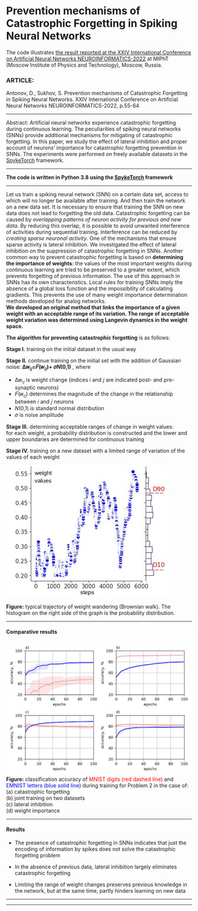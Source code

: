 # __Prevention mechanisms of Catastrophic Forgetting in Spiking Neural Networks__
The code illustrates [the result reported at the XXIV International Conference on Artificial Neural Networks NEUROINFORMATICS-2022](https://www.researchgate.net/publication/368316712_Prevention_mechanisms_of_Catastrophic_Forgetting_in_Spiking_Neural_Networks_in_Russian) at MIPhT (Moscow Institute of Physics and Technology), Moscow, Russia.

### __ARTICLE:__     

Antonov, D., Sukhov, S. Prevention mechanisms of Catastrophic Forgetting in Spiking Neural Networks. XXIV International Conference on Artificial Neural Networks NEUROINFORMATICS-2022, p.55-64
***
Abstract: Artificial neural networks experience catastrophic forgetting during continuous learning. The peculiarities of spiking neural networks (SNNs) provide additional mechanisms for mitigating of catastrophic forgetting. In this paper, we study the effect of lateral inhibition and proper account of neurons’ importance for catastrophic forgetting prevention in SNNs. The experiments were performed on freely available datasets in the [SpykeTorch](https://github.com/miladmozafari/SpykeTorch) framework.
***
__The code is written in Python 3.8 using the [SpykeTorch](https://github.com/miladmozafari/SpykeTorch) framework__
***   
Let us train a spiking neural network (SNN) on a certain data set, access to which will no longer be available after training. And then train the network on a new data set. It is necessary to ensure that training the SNN on new data does not lead to forgetting the old data.
Catastrophic forgetting can be caused by _overlapping patterns of neuron activity for previous and new data_. By reducing this overlap, it is possible to avoid unwanted interference of activities during sequential training. Interference can be reduced by _creating sparse neuronal activity_. One of the mechanisms that ensure sparse activity is lateral inhibition. We investigated the effect of lateral inhibition on the suppression of catastrophic forgetting in SNNs.
Another common way to prevent catastrophic forgetting is based on __determining the importance of weights__: the values ​​of the most important weights during continuous learning are tried to be preserved to a greater extent, which prevents forgetting of previous information. The use of this approach in SNNs has its own characteristics. Local rules for training SNNs imply the absence of a global loss function and the impossibility of calculating gradients. This prevents the use of many weight importance determination methods developed for analog networks.     
__We developed an original method that links the importance of a given weight with an acceptable range of its variation. The range of acceptable weight variation was determined using Langevin dynamics in the weight space.__     

__The algorithm for preventing catastrophic forgetting__ is as follows:    

__Stage I.__ training on the initial dataset in the usual way   

__Stage II.__ continue training on the initial set with the addition of Gaussian noise:
__∆𝑤<sub>𝑖𝑗</sub>=𝐹(𝑤<sub>𝑖𝑗</sub>)+ 𝜎𝑁(0,1)__ ,    where
- ∆𝑤<sub>𝑖𝑗</sub> is weight change (indices 𝑖 and 𝑗 are indicated post- and pre-synaptic neurons)
- 𝐹(𝑤<sub>𝑖𝑗</sub>) determines the magnitude of the change in the relationship between 𝑖 and 𝑗 neurons
- 𝑁(0,1) is standard normal distribution
- 𝜎 is noise amplitude    

__Stage III.__ determining acceptable ranges of change in weight values:   
for each weight, a probability distribution is constructed and the lower and upper boundaries are determined for continuous training    

__Stage IV.__ training on a new dataset with a limited range of variation of the values ​​of each weight    

![weight values](figure_weight_values.jpg)

__Figure:__ typical trajectory of weight wandering (Brownian walk). The histogram on the right side of the graph is the probability distribution.
***
#### Comparative results

![comparative results](4_graphs_colour_English.jpg)
__Figure:__ classification accuracy of <span style='color: red;'> MNIST digits (red dashed line)</span> and <span style='color: blue;'>EMNIST letters (blue solid line)</span> during training for Problem 2 in the case of:    
(a) catastrophic forgetting    
(b) joint training on two datasets    
(c) lateral inhibition    
(d) weight importance    
***
#### Results

- The presence of catastrophic forgetting in SNNs indicates that just the encoding of information by spikes does not solve the catastrophic forgetting problem

- In the absence of previous data, lateral inhibition largely eliminates catastrophic forgetting

- Limiting the range of weight changes preserves previous knowledge in the network, but at the same time, partly hinders learning on new data

***
***
